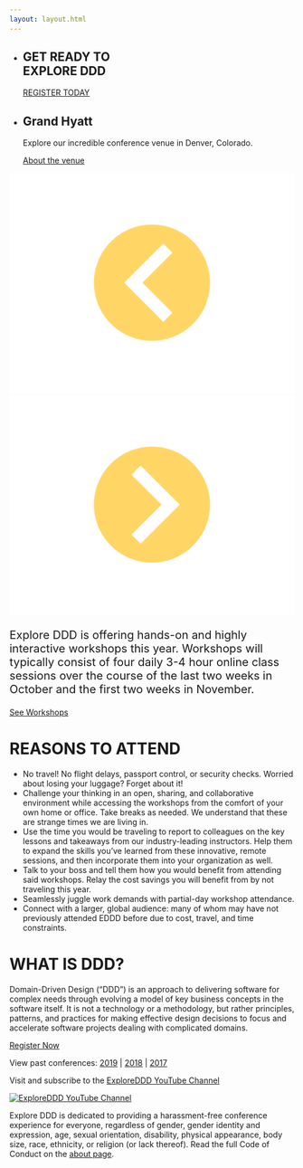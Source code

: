 ```yaml
---
layout: layout.html
---
```

<!-- <div class="container-fluid homepage--hero-video-container">
    <video loop muted autoplay class="video-item">
        <source src="video/background-video.webm" type="video/webm">
        <source src="video/background-video.mp4" type="video/mp4">
        <source src="video/background-video.ogv" type="video/ogg">
    </video>
    <div class="video-overlay"></div>
</div> -->
<section class="slider">
  <div class="flexslider">
    <ul class="slides">
      <li class="slide dia">
        <div class="container">
          <div class="dia-copy">
            <h1>GET READY TO<br>EXPLORE DDD</h1>
            <a href="https://ti.to/explore-ddd-conference/2017">REGISTER TODAY</a>
          </div>
        </div>
      </li>
      <li class="slide hyatt">
        <div class="container">
          <div class="hyatt-copy">
            <h1>Grand Hyatt</h1>
            <p>Explore our incredible conference venue in Denver, Colorado.</p>
            <a href="location/">About the venue</a>
          </div>
        </div>
      </li>
    </ul>
  </div>
  <div class="custom-navigation-container">
  <div class="custom-navigation">
    <a class="arrow left"><img src="img/slider-arrow-left.svg" /></a>
    <a class="arrow right"><img src="img/slider-arrow-right.svg" /></a>
  </div>
  </div>
</section>
<div class="container homepage--intro-text">
    <div class="row">
    <p style="font-size: 20px;">Explore DDD is offering hands-on and highly interactive workshops this year. Workshops will typically consist of four daily 3-4 hour online class sessions over the course of the last two weeks in October and the first two weeks in November.</p>
        <a href="workshops" class="btn">See Workshops</a>
    </div>
</div>
<div class="container homepage--why-you-should-attend">
    <div class="row">
        <h1 class="text-center">REASONS TO ATTEND</h1>
        <ul>
            <li>No travel! No flight delays, passport control, or security checks. Worried about losing your luggage? Forget about it!</li>
            <li>Challenge your thinking in an open, sharing, and collaborative environment while accessing the workshops from the comfort of your own home or office. Take breaks as needed. We understand that these are strange times we are living in. </li>
            <li>Use the time you would be traveling to report to colleagues on the key lessons and takeaways from our industry-leading instructors. Help them to expand the skills you’ve learned from these innovative, remote sessions, and then incorporate them into your organization as well.</li>
            <li>Talk to your boss and tell them how you would benefit from attending said workshops. Relay the cost savings you will benefit from by not traveling this year.
</li>
            <li>Seamlessly juggle work demands with partial-day workshop attendance.</li>
            <li>Connect with a larger, global audience: many of whom may have not previously attended EDDD before due to cost, travel, and time constraints.
</li>
        </ul>
        <h1 class="text-center">WHAT IS DDD?</h1>
        <p>Domain-Driven Design (“DDD”) is an approach to delivering software for complex needs through evolving a model of key business concepts in the software itself. It is not a technology or a methodology, but rather principles, patterns, and practices for making effective design decisions to focus and accelerate software projects dealing with complicated domains.</p>
        <div class="text-center"><a href="https://ti.to/EDDD/explore-ddd-2020-virtual-workshops" class="btn">Register Now</a></div>
        <p class="text-center">View past conferences: <a href="./2019">2019</a> &#124; <a href="./2018">2018</a> &#124; <a href="./2017">2017</a></p>
        <p class="text-center">Visit and subscribe to the <a href="https://www.youtube.com/exploreddd">ExploreDDD YouTube Channel</a></p>
        <div class="text-center ">
            <a href="https://www.youtube.com/exploreddd">
                <img src="img/youtube-text-icon.png" class="homepage-youtube-link-img" title="ExploreDDD YouTube Channel">
            </a>
        </div>
        <p class="text-center">Explore DDD is dedicated to providing a harassment-free conference experience for everyone, regardless of gender, gender identity and expression, age, sexual orientation, disability, physical appearance, body size, race, ethnicity, or religion (or lack thereof). Read the full Code of Conduct on the <a href="about">about page</a>.</p>
    </div>
</div>